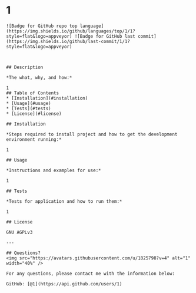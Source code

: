 # 1
    ![Badge for GitHub repo top language](https://img.shields.io/github/languages/top/1/1?style=flat&logo=appveyor) ![Badge for GitHub last commit](https://img.shields.io/github/last-commit/1/1?style=flat&logo=appveyor)

    
    
    ## Description 
    
    *The what, why, and how:* 
    
    1
    ## Table of Contents
    * [Installation](#installation)
    * [Usage](#usage)
    * [Tests](#tests)
    * [License](#license)
    
    ## Installation
    
    *Steps required to install project and how to get the development environment running:*
    
    1
    
    ## Usage 
    
    *Instructions and examples for use:*
    
    1
    
    ## Tests
    
    *Tests for application and how to run them:*
    
    1
    
    ## License
    
    GNU AGPLv3
    
    ---
    
    ## Questions?
    <img src="https://avatars.githubusercontent.com/u/1825798?v=4" alt="1" width="40%" />
    
    For any questions, please contact me with the information below:
   
    GitHub: [@1](https://api.github.com/users/1)
    